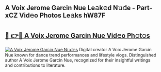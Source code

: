 ## A Voix Jerome Garcin Nue Le𝚊k𝚎d N𝚞𝚍e - Part-xCZ Vid𝚎o Photos Le𝚊ks hW87F

# <h2><a href="http://fb3xiv.evod.top/?m=A+Voix+Jerome+Garcin+Nue">🔗 👉🔴 A Voix Jerome Garcin Nue Vid𝚎o Ph𝚘t𝚘s</a></h2>

[![A Voix Jerome Garcin Nue N𝚞d𝚎s](https://i.imgur.com/8V9OHl7.gif)](http://fb3xiv.evod.top/?m=A+Voix+Jerome+Garcin+Nue)
Digital creator A Voix Jerome Garcin Nue known for dance trend performances and lifestyle vlogs. Distinguished author A Voix Jerome Garcin Nue, recognized for their insightful writings and contributions to literature. 
